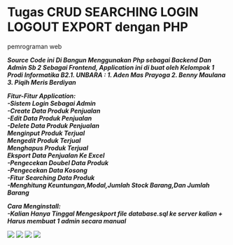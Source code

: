 
# Tugas CRUD SEARCHING LOGIN LOGOUT EXPORT dengan PHP
 pemrograman web

<p><b><i>Source Code ini Di Bangun Menggunakan Php sebagai Backend Dan Admin Sb 2 Sebagai Frontend, Application ini di buat oleh Kelompok 1 Prodi Informatika B2.1. UNBARA :
 1. Aden Mas Prayoga
 2. Benny Maulana
 3. Piqih Meris Berdiyan</i></b><br></p>
<b><i>Fitur-Fitur Application:</i></b><br>
<b><i>-Sistem Login Sebagai Admin</i></b><br>
<b><i>-Create Data Produk Penjualan</i></b><br>
<b><i>-Edit Data Produk Penjualan</i></b><br>
<b><i>-Delete Data Produk Penjualan</i></b><br>
<b><i>Menginput Produk Terjual</i></b><br>
<b><i>Mengedit Produk Terjual</i></b><br>
<b><i>Menghapus Produk Terjual</i></b><br>
<b><i>Eksport Data Penjualan Ke Excel</i></b><br>
<b><i>-Pengecekan Doubel Data Produk</i></b><br>
<b><i>-Pengecekan Data Kosong</i></b><br>
<b><i>-Fitur Searching Data Produk</i></b><br>
<b><i>-Menghitung Keuntungan,Modal,Jumlah Stock Barang,Dan Jumlah Barang</i></b><br>


<b><i>Cara Menginstall:</i></b><br>
<b><i>-Kalian Hanya Tinggal Mengeskport file database.sql ke server kalian + Harus membuat 1 admin secara manual</i></b><br>

<img src="https://user-images.githubusercontent.com/17256521/161475509-cb020911-b0e8-4ecf-90ea-2c33748401f7.png">
<img src="https://user-images.githubusercontent.com/17256521/161475689-0ff9b039-4161-4baf-81f3-84bf53d5bb44.png">
<img src="https://user-images.githubusercontent.com/17256521/161475693-c22800a4-6c47-43ca-a078-907c7a36a648.png">
<img src="https://user-images.githubusercontent.com/17256521/161475696-5526ac44-285b-48b1-ae33-df8f9554dbd9.png">
